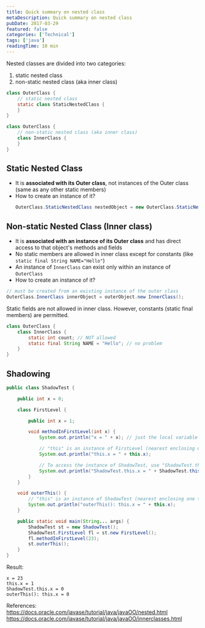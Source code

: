 ```yaml
---
title: Quick summary on nested class
metaDescription: Quick summary on nested class
pubDate: 2017-03-29
featured: false
categories: ['Technical']
tags: ['java']
readingTime: 10 min
---
```


Nested classes are divided into two categories:
1. static nested class
2. non-static nested class (aka inner class)

```java
class OuterClass {
    // static nested class
    static class StaticNestedClass {
    }
}

class OuterClass {
    // non-static nested class (aka inner class)
    class InnerClass {
    }
}
```

## Static Nested Class
- It is **associated with its Outer class**, not instances of the Outer class (same as any other static members)
- How to create an instance of it?
    ```java
    OuterClass.StaticNestedClass nestedObject = new OuterClass.StaticNestedClass();
    ```

## Non-static Nested Class (Inner class)
- It is **associated with an instance of its Outer class** and has direct access to that object's methods and fields
- No static members are allowed in inner class except for constants (like `static final String NAME="Hello"`)
- An instance of `InnerClass` can exist only within an instance of `OuterClass`
- How to create an instance of it?
```java
// must be created from an existing instance of the outer class
OuterClass.InnerClass innerObject = outerObject.new InnerClass();
```

Static fields are not allowed in inner class. However, constants (static final members) are permitted.

```java
class OuterClass {
    class InnerClass {
        static int count; // NOT allowed
        static final String NAME = "Hello"; // no problem
    }
}
```

## Shadowing

```java
public class ShadowTest {

    public int x = 0;

    class FirstLevel {

        public int x = 1;

        void methodInFirstLevel(int x) {
            System.out.println("x = " + x); // just the local variable x

            // "this" is an instance of FirstLevel (nearest enclosing one to this statement)
            System.out.println("this.x = " + this.x);

            // To access the instance of ShadowTest, use "ShadowTest.this"
            System.out.println("ShadowTest.this.x = " + ShadowTest.this.x);
        }
    }

    void outerThis() {
        // "this" is an instance of ShadowTest (nearest enclosing one to this statement)
        System.out.println("outerThis(): this.x = " + this.x);
    }

    public static void main(String... args) {
        ShadowTest st = new ShadowTest();
        ShadowTest.FirstLevel fl = st.new FirstLevel();
        fl.methodInFirstLevel(23);
        st.outerThis();
    }
}
```

Result:

```
x = 23
this.x = 1
ShadowTest.this.x = 0
outerThis(): this.x = 0
```

References:
https://docs.oracle.com/javase/tutorial/java/javaOO/nested.html
https://docs.oracle.com/javase/tutorial/java/javaOO/innerclasses.html